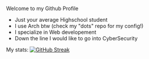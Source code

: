 Welcome to my Github Profile
 - Just your average Highschool student
 - I use Arch btw (check my "dots" repo for my config!)
 - I specialize in Web developement
 - Down the line I would like to go into CyberSecurity

My stats:
[![GitHub Streak](https://streak-stats.demolab.com?user=jsrii&theme=graywhite&border_radius=10&background=90%2CFFFFFF%2C262626)](https://git.io/streak-stats)
